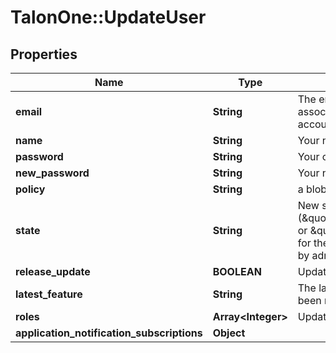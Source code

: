 # TalonOne::UpdateUser

## Properties
Name | Type | Description | Notes
------------ | ------------- | ------------- | -------------
**email** | **String** | The email address associated with your account. | 
**name** | **String** | Your name. | [optional] 
**password** | **String** | Your old password. | [optional] 
**new_password** | **String** | Your new password. | [optional] 
**policy** | **String** | a blob of acl json | [optional] 
**state** | **String** | New state (\&quot;deactivated\&quot; or \&quot;active\&quot;) for the user. Only usable by admins for the user. | [optional] 
**release_update** | **BOOLEAN** | Update the user via email | [optional] 
**latest_feature** | **String** | The latest feature you&#39;ve been notified. | [optional] 
**roles** | **Array&lt;Integer&gt;** | Update | [optional] 
**application_notification_subscriptions** | **Object** |  | [optional] 


